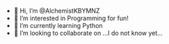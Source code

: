 - 👋 Hi, I’m @AlchemistKBYMNZ
- 👀 I’m interested in Programming for fun!
- 🌱 I’m currently learning Python
- 💞️ I’m looking to collaborate on ...I do not know yet...

<!---
AlchemistKBYMNZ/AlchemistKBYMNZ is a ✨ special ✨ repository because its `README.md` (this file) appears on your GitHub profile.
You can click the Preview link to take a look at your changes.
--->
